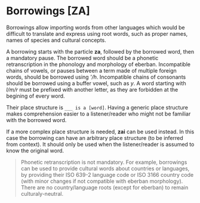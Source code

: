 # Borrowings [ZA]

Borrowings allow importing words from other languages which would be difficult
to translate and express using root words, such as proper names, names of species and cultural concepts.

A borrowing starts with the particle **za**, followed by the borrowed word, then
a mandatory pause. The borrowed word should be a phonetic retranscription in
the phonology and morphology of eberban. Incompatible chains of vowels, or
pauses between a term made of multiple foreign words, should be borrowed using
*'/h*. Incompatible chains of consonants should be borrowed using a buffer vowel,
such as *y*. A word starting with *l/m/r* must be prefixed with another letter,
as they are forbidden at the begining of every word.

Their place structure is `___ is a [word]`. Having a generic place structure
makes comprehension easier to a listener/reader who might not be familiar with the borrowed word.

If a more complex place structure is needed, **zai** can be used instead.
In this case the borrowing can have an arbitrary place structure (to be inferred from context). It should
only be used when the listener/reader is assumed to know the original word.

> Phonetic retranscription is not mandatory. For example, borrowings can be
> used to provide cultural words about countries or languages, by
> providing their ISO 639-2 language code or ISO 3166 country code (with
> minor changes if not compatible with eberban morphology). There are no
> country/language roots (except for eberban) to remain culturaly-neutral. 